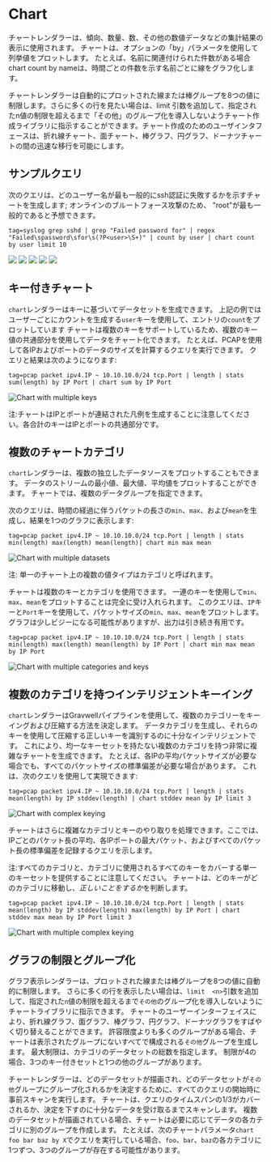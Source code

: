 # Chart

チャートレンダラーは、傾向、数量、数、その他の数値データなどの集計結果の表示に使用されます。  チャートは、オプションの「by」パラメータを使用して列挙値をプロットします。 たとえば、名前に関連付けられた件数がある場合chart count by nameは、時間ごとの件数を示す名前ごとに線をグラフ化します。

チャートレンダラーは自動的にプロットされた線または棒グループを8つの値に制限します。さらに多くの行を見たい場合は、limit <n>引数を追加して、指定されたn値の制限を超えるまで「その他」のグループ化を導入しないようチャート作成ライブラリに指示することができます。チャート作成のためのユーザインタフェースは、折れ線チャート、面チャート、棒グラフ、円グラフ、ドーナツチャートの間の迅速な移行を可能にします。
## サンプルクエリ

次のクエリは、どのユーザー名が最も一般的にssh認証に失敗するかを示すチャートを生成します; オンラインのブルートフォース攻撃のため、 "root"が最も一般的であると予想できます。

```
tag=syslog grep sshd | grep "Failed password for" | regex "Failed\spassword\sfor\s(?P<user>\S+)" | count by user | chart count by user limit 10
```

![](chart1.png)
![](chart2.png)
![](chart3.png)
![](chart4.png)
![](chart5.png)

## キー付きチャート

`chart`レンダラーはキーに基づいてデータセットを生成できます。  上記の例ではユーザーごとにカウントを生成する`user`キーを使用して、エントリの`count`をプロットしています  チャートは複数のキーをサポートしているため、複数のキー値の共通部分を使用してデータをチャート化できます。  たとえば、PCAPを使用して各IPおよびポートのデータのサイズを計算するクエリを実行できます。  クエリと結果は次のようになります:

```
tag=pcap packet ipv4.IP ~ 10.10.10.0/24 tcp.Port | length | stats sum(length) by IP Port | chart sum by IP Port
```

![Chart with multiple keys](multikey.png)


注:チャートはIPとポートが連結された凡例を生成することに注意してください。各合計のキーはIPとポートの共通部分です。

## 複数のチャートカテゴリ

`chart`レンダラーは、複数の独立したデータソースをプロットすることもできます。  データのストリームの最小値、最大値、平均値をプロットすることができます。  チャートでは、複数のデータグループを指定できます。

次のクエリは、時間の経過に伴うパケットの長さの`min`、`max`、および`mean`を生成し、結果を1つのグラフに表示します:

```
tag=pcap packet ipv4.IP ~ 10.10.10.0/24 tcp.Port | length | stats min(length) max(length) mean(length)| chart min max mean
```

![Chart with multiple datasets](multidata.png)

注: 単一のチャート上の複数の値タイプはカテゴリと呼ばれます。


チャートは複数のキーとカテゴリを使用できます。  一連のキーを使用して`min`、`max`、`mean`をプロットすることは完全に受け入れられます。  このクエリは、`IP`キーと`Port`キーを使用して、パケットサイズの`min`、`max`、`mean`をプロットします。  グラフは少しビジーになる可能性がありますが、出力は引き続き有用です。

```
tag=pcap packet ipv4.IP ~ 10.10.10.0/24 tcp.Port | length | stats min(length) max(length) mean(length) by IP Port | chart min max mean by IP Port
```

![Chart with multiple categories and keys](multicatdata.png)

## 複数のカテゴリを持つインテリジェントキーイング

`chart`レンダラーはGravwellパイプラインを使用して、複数のカテゴリーをキーイングおよび圧縮する方法を決定します。  データカテゴリを生成し、それらのキーを使用して圧縮する正しいキーを識別するのに十分なインテリジェントです。  これにより、均一なキーセットを持たない複数のカテゴリを持つ非常に複雑なチャートを生成できます。  たとえば、各IPの平均パケットサイズが必要な場合でも、すべてのパケットサイズの標準偏差が必要な場合があります。  これは、次のクエリを使用して実現できます:

```
tag=pcap packet ipv4.IP ~ 10.10.10.0/24 tcp.Port | length | stats mean(length) by IP stddev(length) | chart stddev mean by IP limit 3
```

![Chart with complex keying](complexkeys1.png)

チャートはさらに複雑なカテゴリとキーのやり取りを処理できます。ここでは、IPごとのパケット長の平均、各IPポートの最大パケット、およびすべてのパケット長の標準偏差を記録するクエリを示します。

注:すべてのカテゴリと、カテゴリに使用されるすべてのキーをカバーする単一のキーセットを提供することに注意してください。 チャートは、どのキーがどのカテゴリに移動し、*正しいことをするか*を判断します。

```
tag=pcap packet ipv4.IP ~ 10.10.10.0/24 tcp.Port | length | stats mean(length) by IP stddev(length) max(length) by IP Port | chart stddev max mean by IP Port limit 3
```

![Chart with multiple complex keying](complexkeys2.png)

## グラフの制限とグループ化

グラフ表示レンダラーは、プロットされた線または棒グループを8つの値に自動的に制限します。  さらに多くの行を表示したい場合は、`limit  <n>`引数を追加して、指定された`n`値の制限を超えるまで`その他`のグループ化を導入しないようにチャートライブラリに指示できます。  チャートのユーザーインターフェイスにより、折れ線グラフ、面グラフ、棒グラフ、円グラフ、ドーナツグラフをすばやく切り替えることができます。  許容限度よりも多くのグループがある場合、チャートは表示されたグループにないすべてで構成される`その他`グループを生成します。  最大制限は、カテゴリのデータセットの総数を指定します。  制限が4の場合、3つのキー付きセットと1つの他のグループがあります。

チャートレンダラーは、どのデータセットが描画され、どのデータセットが`その他`グループにグループ化されるかを決定するために、すべてのクエリの開始時に事前スキャンを実行します。  チャートは、クエリのタイムスパンの1/3がカバーされるか、決定を下すのに十分なデータを受け取るまでスキャンします。  複数のデータセットが描画されている場合、チャートは必要に応じてデータの各カテゴリに別のグループを作成します。  たとえば、次のチャートパラメータ`chart foo bar baz by X`でクエリを実行している場合、`foo`、`bar`、`baz`の各カテゴリに1つずつ、3つのグループが存在する可能性があります。 
